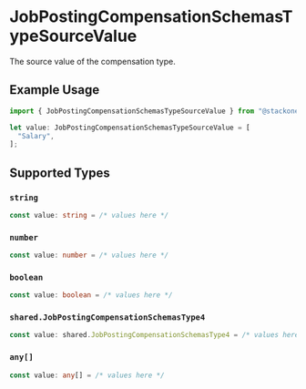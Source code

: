# JobPostingCompensationSchemasTypeSourceValue

The source value of the compensation type.

## Example Usage

```typescript
import { JobPostingCompensationSchemasTypeSourceValue } from "@stackone/stackone-client-ts/sdk/models/shared";

let value: JobPostingCompensationSchemasTypeSourceValue = [
  "Salary",
];
```

## Supported Types

### `string`

```typescript
const value: string = /* values here */
```

### `number`

```typescript
const value: number = /* values here */
```

### `boolean`

```typescript
const value: boolean = /* values here */
```

### `shared.JobPostingCompensationSchemasType4`

```typescript
const value: shared.JobPostingCompensationSchemasType4 = /* values here */
```

### `any[]`

```typescript
const value: any[] = /* values here */
```

